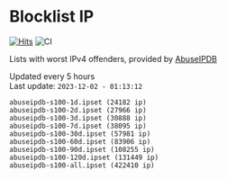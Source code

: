 # Blocklist IP

[![Hits](https://hits.seeyoufarm.com/api/count/incr/badge.svg?url=https%3A%2F%2Fgithub.com%2Fborestad%2Fblocklist-ip%2F&count_bg=%2379C83D&title_bg=%23555555&icon=&icon_color=%23E7E7E7&title=hits&edge_flat=false)](https://hits.seeyoufarm.com)  ![CI](https://img.shields.io/github/workflow/status/borestad/blocklist-ip/CI?style=flat-square)

Lists with worst IPv4 offenders, provided by [AbuseIPDB](https://www.abuseipdb.com/)

<!-- FOOTER-PLACEHOLDER -->
Updated every 5 hours<br>
Last update: `2023-12-02 - 01:13:12`
```
abuseipdb-s100-1d.ipset (24182 ip)
abuseipdb-s100-2d.ipset (27966 ip)
abuseipdb-s100-3d.ipset (30888 ip)
abuseipdb-s100-7d.ipset (38095 ip)
abuseipdb-s100-30d.ipset (57981 ip)
abuseipdb-s100-60d.ipset (83906 ip)
abuseipdb-s100-90d.ipset (108255 ip)
abuseipdb-s100-120d.ipset (131449 ip)
abuseipdb-s100-all.ipset (422410 ip)
```
